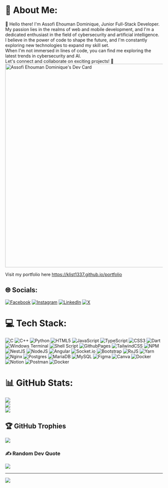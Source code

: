 # 💫 About Me:
👋 Hello there! I'm Assofi Ehouman Dominique, Junior Full-Stack Developer. <br>My passion lies in the realms of  web and mobile development, and I'm a dedicated enthusiast in the field of cybersecurity and artificial intelligence. <br>I believe in the power of code to shape the future, and I'm constantly exploring new technologies to expand my skill set.<br>When I'm not immersed in lines of code, you can find me exploring the latest trends in cybersecurity and AI.<br>Let's connect and collaborate on exciting projects! 🚀
<a href="https://app.daily.dev/klist1337"><img src="https://api.daily.dev/devcards/v2/hBwyFJsqAUHnVAxxQNPHV.png?type=wide&r=iy9" width="652" alt="Assofi Ehouman Dominique's Dev Card"/></a>

Visit my portfolio here 
https://klist1337.github.io/portfolio

## 🌐 Socials:
[![Facebook](https://img.shields.io/badge/Facebook-%231877F2.svg?logo=Facebook&logoColor=white)](https://facebook.com/dominique.assofiehouman) [![Instagram](https://img.shields.io/badge/Instagram-%23E4405F.svg?logo=Instagram&logoColor=white)](https://instagram.com/klist1337) [![LinkedIn](https://img.shields.io/badge/LinkedIn-%230077B5.svg?logo=linkedin&logoColor=white)](https://linkedin.com/in/ehoumandominiqueassofi) [![X](https://img.shields.io/badge/X-black.svg?logo=X&logoColor=white)](https://x.com/Meneur2012) 

# 💻 Tech Stack:
![C](https://img.shields.io/badge/c-%2300599C.svg?style=plastic&logo=c&logoColor=white) ![C++](https://img.shields.io/badge/c++-%2300599C.svg?style=plastic&logo=c%2B%2B&logoColor=white) ![Python](https://img.shields.io/badge/python-3670A0?style=plastic&logo=python&logoColor=ffdd54) ![HTML5](https://img.shields.io/badge/html5-%23E34F26.svg?style=plastic&logo=html5&logoColor=white) ![JavaScript](https://img.shields.io/badge/javascript-%23323330.svg?style=plastic&logo=javascript&logoColor=%23F7DF1E) ![TypeScript](https://img.shields.io/badge/typescript-%23007ACC.svg?style=plastic&logo=typescript&logoColor=white) ![CSS3](https://img.shields.io/badge/css3-%231572B6.svg?style=plastic&logo=css3&logoColor=white) ![Dart](https://img.shields.io/badge/dart-%230175C2.svg?style=plastic&logo=dart&logoColor=white) ![Windows Terminal](https://img.shields.io/badge/Windows%20Terminal-%234D4D4D.svg?style=plastic&logo=windows-terminal&logoColor=white) ![Shell Script](https://img.shields.io/badge/shell_script-%23121011.svg?style=plastic&logo=gnu-bash&logoColor=white) ![GithubPages](https://img.shields.io/badge/github%20pages-121013?style=plastic&logo=github&logoColor=white) ![TailwindCSS](https://img.shields.io/badge/tailwindcss-%2338B2AC.svg?style=plastic&logo=tailwind-css&logoColor=white) ![NPM](https://img.shields.io/badge/NPM-%23CB3837.svg?style=plastic&logo=npm&logoColor=white) ![NestJS](https://img.shields.io/badge/nestjs-%23E0234E.svg?style=plastic&logo=nestjs&logoColor=white) ![NodeJS](https://img.shields.io/badge/node.js-6DA55F?style=plastic&logo=node.js&logoColor=white) ![Angular](https://img.shields.io/badge/angular-%23DD0031.svg?style=plastic&logo=angular&logoColor=white) ![Socket.io](https://img.shields.io/badge/Socket.io-black?style=plastic&logo=socket.io&badgeColor=010101) ![Bootstrap](https://img.shields.io/badge/bootstrap-%238511FA.svg?style=plastic&logo=bootstrap&logoColor=white) ![RxJS](https://img.shields.io/badge/rxjs-%23B7178C.svg?style=plastic&logo=reactivex&logoColor=white) ![Yarn](https://img.shields.io/badge/yarn-%232C8EBB.svg?style=plastic&logo=yarn&logoColor=white) ![Nginx](https://img.shields.io/badge/nginx-%23009639.svg?style=plastic&logo=nginx&logoColor=white) ![Postgres](https://img.shields.io/badge/postgres-%23316192.svg?style=plastic&logo=postgresql&logoColor=white) ![MariaDB](https://img.shields.io/badge/MariaDB-003545?style=plastic&logo=mariadb&logoColor=white) ![MySQL](https://img.shields.io/badge/mysql-%2300000f.svg?style=plastic&logo=mysql&logoColor=white) ![Figma](https://img.shields.io/badge/figma-%23F24E1E.svg?style=plastic&logo=figma&logoColor=white) ![Canva](https://img.shields.io/badge/Canva-%2300C4CC.svg?style=plastic&logo=Canva&logoColor=white) ![Docker](https://img.shields.io/badge/docker-%230db7ed.svg?style=plastic&logo=docker&logoColor=white) ![Notion](https://img.shields.io/badge/Notion-%23000000.svg?style=plastic&logo=notion&logoColor=white) ![Postman](https://img.shields.io/badge/Postman-FF6C37?style=plastic&logo=postman&logoColor=white) ![Docker](https://img.shields.io/badge/docker-%230db7ed.svg?style=plastic&logo=docker&logoColor=white)
# 📊 GitHub Stats:
![](https://github-readme-stats.vercel.app/api?username=klist1337&theme=dark&hide_border=false&include_all_commits=true&count_private=true)<br/>
![](https://github-readme-streak-stats.herokuapp.com/?user=klist1337&theme=dark&hide_border=false)<br/>
![](https://github-readme-stats.vercel.app/api/top-langs/?username=klist1337&theme=dark&hide_border=false&include_all_commits=true&count_private=true&layout=compact)

## 🏆 GitHub Trophies
![](https://github-profile-trophy.vercel.app/?username=klist1337&theme=radical&no-frame=false&no-bg=false&margin-w=4)

### ✍️ Random Dev Quote
![](https://quotes-github-readme.vercel.app/api?type=horizontal&theme=radical)

---
[![](https://visitcount.itsvg.in/api?id=klist1337&icon=0&color=0)](https://visitcount.itsvg.in)



<!-- Proudly created with GPRM ( https://gprm.itsvg.in ) -->
